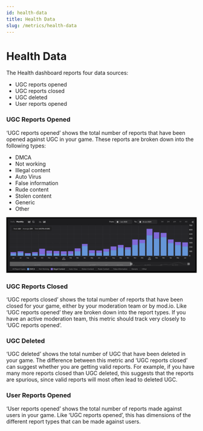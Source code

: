 ```yaml
---
id: health-data
title: Health Data
slug: /metrics/health-data
---
```


# Health Data

The Health dashboard reports four data sources:

* UGC reports opened
* UGC reports closed
* UGC deleted
* User reports opened

### UGC Reports Opened

‘UGC reports opened’ shows the total number of reports that have been opened against UGC in your game. These reports are broken down into the following types:

* DMCA
* Not working
* Illegal content
* Auto Virus
* False information
* Rude content 
* Stolen content
* Generic
* Other

![Metrics health data](images/health.png)

### UGC Reports Closed

‘UGC reports closed’ shows the total number of reports that have been closed for your game, either by your moderation team or by mod.io. Like ‘UGC reports opened’ they are broken down into the report types. If you have an active moderation team, this metric should track very closely to ‘UGC reports opened’. 

### UGC Deleted

‘UGC deleted’ shows the total number of UGC that have been deleted in your game. The difference between this metric and ‘UGC reports closed’ can suggest whether you are getting valid reports. For example, if you have many more reports closed than UGC deleted, this suggests that the reports are spurious, since valid reports will most often lead to deleted UGC. 

### User Reports Opened

‘User reports opened’ shows the total number of reports made against users in your game. Like ‘UGC reports opened’, this has dimensions of the different report types that can be made against users. 
